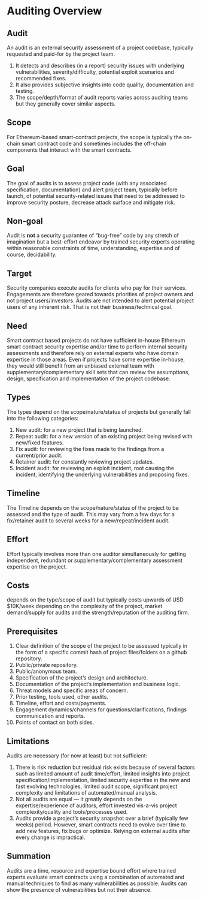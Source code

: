 # Auditing Overview

## Audit

An audit is an external security assessment of a project codebase, typically requested and paid-for by the project team.

1. It detects and describes (in a report) security issues with underlying vulnerabilities, severity/difficulty, potential exploit scenarios and recommended fixes.
2. It also provides subjective insights into code quality, documentation and testing.
3. The scope/depth/format of audit reports varies across auditing teams but they generally cover similar aspects.

## Scope

For Ethereum-based smart-contract projects, the scope is typically the on-chain smart contract code and sometimes includes the off-chain components that interact with the smart contracts.

## Goal

The goal of audits is to assess project code (with any associated specification, documentation) and alert project team, typically before launch, of potential security-related issues that need to be addressed to improve security posture, decrease attack surface and mitigate risk.

## Non-goal

Audit is **not** a security guarantee of “bug-free” code by any stretch of imagination but a best-effort endeavor by trained security experts operating within reasonable constraints of time, understanding, expertise and of course, decidability.

## Target

Security companies execute audits for clients who pay for their services. Engagements are therefore geared towards priorities of project owners and not project users/investors. Audits are not intended to alert potential project users of any inherent risk. That is not their business/technical goal.

## Need

Smart contract based projects do not have sufficient in-house Ethereum smart contract security expertise and/or time to perform internal security assessments and therefore rely on external experts who have domain expertise in those areas. Even if projects have some expertise in-house, they would still benefit from an unbiased external team with supplementary/complementary skill sets that can review the assumptions, design, specification and implementation of the project codebase.

## Types

The types depend on the scope/nature/status of projects but generally fall into the following categories:

1. New audit: for a new project that is being launched.
2. Repeat audit: for a new version of an existing project being revised with new/fixed features.
3. Fix audit: for reviewing the fixes made to the findings from a current/prior audit.
4. Retainer audit: for constantly reviewing project updates.
5. Incident audit: for reviewing an exploit incident, root causing the incident, identifying the underlying vulnerabilities and proposing fixes.

## Timeline

The Timeline depends on the scope/nature/status of the project to be assessed and the type of audit. This may vary from a few days for a fix/retainer audit to several weeks for a new/repeat/incident audit.

## Effort

Effort typically involves more than one auditor simultaneously for getting independent, redundant or supplementary/complementary assessment expertise on the project.

## Costs

depends on the type/scope of audit but typically costs upwards of USD $10K/week depending on the complexity of the project, market demand/supply for audits and the strength/reputation of the auditing firm.

## Prerequisites

1. Clear definition of the scope of the project to be assessed typically in the form of a specific commit hash of project files/folders on a github repository.
2. Public/private repository.
3. Public/anonymous team.
4. Specification of the project’s design and architecture.
5. Documentation of the project’s implementation and business logic.
6. Threat models and specific areas of concern.
7. Prior testing, tools used, other audits.
8. Timeline, effort and costs/payments.
9. Engagement dynamics/channels for questions/clarifications, findings communication and reports.
10. Points of contact on both sides.

## Limitations

Audits are necessary (for now at least) but not sufficient:

1. There is risk reduction but residual risk exists because of several factors such as limited amount of audit time/effort, limited insights into project specification/implementation, limited security expertise in the new and fast evolving technologies, limited audit scope, significant project complexity and limitations of automated/manual analysis.
2. Not all audits are equal — it greatly depends on the expertise/experience of auditors, effort invested vis-a-vis project complexity/quality and tools/processes used.
3. Audits provide a project’s security snapshot over a brief (typically few weeks) period. However, smart contracts need to evolve over time to add new features, fix bugs or optimize. Relying on external audits after every change is impractical.

## Summation

Audits are a time, resource and expertise bound effort where trained experts evaluate smart contracts using a combination of automated and manual techniques to find as many vulnerabilities as possible. Audits can show the presence of vulnerabilities but not their absence.

